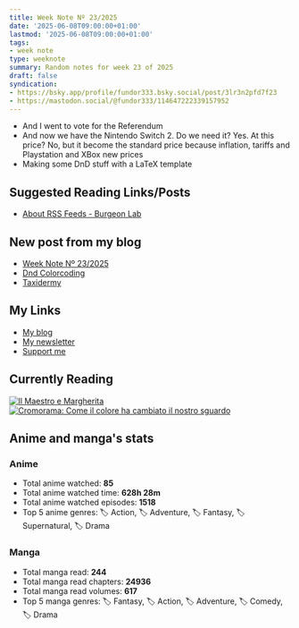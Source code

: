 ```yaml
---
title: Week Note Nº 23/2025
date: '2025-06-08T09:00:00+01:00'
lastmod: '2025-06-08T09:00:00+01:00'
tags:
- week note
type: weeknote
summary: Random notes for week 23 of 2025
draft: false
syndication:
- https://bsky.app/profile/fundor333.bsky.social/post/3lr3n2pfd7f23
- https://mastodon.social/@fundor333/114647222339157952
---
```


- And I went to vote for the Referendum
- And now we have the Nintendo Switch 2. Do we need it? Yes. At this price? No, but it become the standard price because inflation, tariffs and Playstation and XBox new prices
- Making some DnD stuff with a LaTeX template

## Suggested Reading Links/Posts
- [About RSS Feeds - Burgeon Lab](https://www.burgeonlab.com/2025/about-rss-feeds/?utm_source=fundor333.com)
## New post from my blog
- [Week Note Nº 23/2025](https://fundor333.com/weeknotes/2025/23/?utm_source=fundor333.com)
- [Dnd Colorcoding](https://fundor333.com/micro/2025/06/dnd-colorcoding/?utm_source=fundor333.com)
- [Taxidermy](https://fundor333.com/micro/2025/06/taxidermy/?utm_source=fundor333.com)

## My Links
- [My blog](https://www.fundor333.com)
- [My newsletter](https://newsletter.digitaltearoom.com)
- [Support me](https://ko-fi.com/fundor333)

## Currently Reading
[![Il Maestro e Margherita](https://i.gr-assets.com/images/S/compressed.photo.goodreads.com/books/1449182290l/28095021._SX98_.jpg)](https://www.goodreads.com/review/show/7613476820?utm_medium=api&utm_source=rss) [![Cromorama: Come il colore ha cambiato il nostro sguardo](https://i.gr-assets.com/images/S/compressed.photo.goodreads.com/books/1505808761l/36266532._SX98_.jpg)](https://www.goodreads.com/review/show/5993206761?utm_medium=api&utm_source=rss)

## Anime and manga's stats

### **Anime**
- Total anime watched: **85**
- Total anime watched time: **628h 28m**
- Total anime watched episodes: **1518**
- Top 5 anime genres: 🏷️ Action, 🏷️ Adventure, 🏷️ Fantasy, 🏷️ Supernatural, 🏷️ Drama

### **Manga**
- Total manga read: **244**
- Total manga read chapters: **24936**
- Total manga read volumes: **617**
- Top 5 manga genres: 🏷️ Fantasy, 🏷️ Action, 🏷️ Adventure, 🏷️ Comedy, 🏷️ Drama

